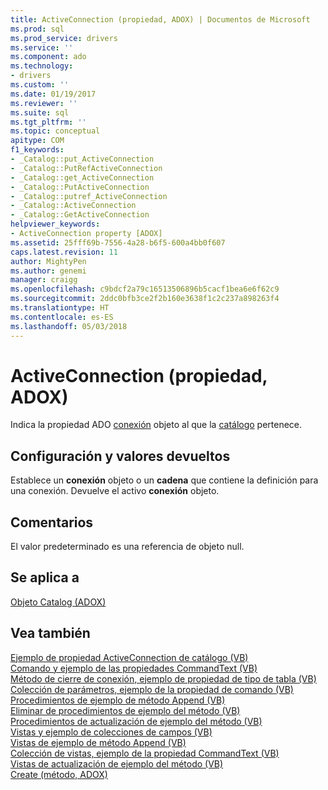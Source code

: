 ```yaml
---
title: ActiveConnection (propiedad, ADOX) | Documentos de Microsoft
ms.prod: sql
ms.prod_service: drivers
ms.service: ''
ms.component: ado
ms.technology:
- drivers
ms.custom: ''
ms.date: 01/19/2017
ms.reviewer: ''
ms.suite: sql
ms.tgt_pltfrm: ''
ms.topic: conceptual
apitype: COM
f1_keywords:
- _Catalog::put_ActiveConnection
- _Catalog::PutRefActiveConnection
- _Catalog::get_ActiveConnection
- _Catalog::PutActiveConnection
- _Catalog::putref_ActiveConnection
- _Catalog::ActiveConnection
- _Catalog::GetActiveConnection
helpviewer_keywords:
- ActiveConnection property [ADOX]
ms.assetid: 25fff69b-7556-4a28-b6f5-600a4bb0f607
caps.latest.revision: 11
author: MightyPen
ms.author: genemi
manager: craigg
ms.openlocfilehash: c9bdcf2a79c16513506896b5cacf1bea6e6f62c9
ms.sourcegitcommit: 2ddc0bfb3ce2f2b160e3638f1c2c237a898263f4
ms.translationtype: HT
ms.contentlocale: es-ES
ms.lasthandoff: 05/03/2018
---
```

# <a name="activeconnection-property-adox"></a>ActiveConnection (propiedad, ADOX)
Indica la propiedad ADO [conexión](../../../ado/reference/ado-api/connection-object-ado.md) objeto al que la [catálogo](../../../ado/reference/adox-api/catalog-object-adox.md) pertenece.  
  
## <a name="settings-and-return-values"></a>Configuración y valores devueltos  
 Establece un **conexión** objeto o un **cadena** que contiene la definición para una conexión. Devuelve el activo **conexión** objeto.  
  
## <a name="remarks"></a>Comentarios  
 El valor predeterminado es una referencia de objeto null.  
  
## <a name="applies-to"></a>Se aplica a  
 [Objeto Catalog (ADOX)](../../../ado/reference/adox-api/catalog-object-adox.md)  
  
## <a name="see-also"></a>Vea también  
 [Ejemplo de propiedad ActiveConnection de catálogo (VB)](../../../ado/reference/adox-api/catalog-activeconnection-property-example-vb.md)   
 [Comando y ejemplo de las propiedades CommandText (VB)](../../../ado/reference/adox-api/command-and-commandtext-properties-example-vb.md)   
 [Método de cierre de conexión, ejemplo de propiedad de tipo de tabla (VB)](../../../ado/reference/adox-api/connection-close-method-table-type-property-example-vb.md)   
 [Colección de parámetros, ejemplo de la propiedad de comando (VB)](../../../ado/reference/adox-api/parameters-collection-command-property-example-vb.md)   
 [Procedimientos de ejemplo de método Append (VB)](../../../ado/reference/adox-api/procedures-append-method-example-vb.md)   
 [Eliminar de procedimientos de ejemplo del método (VB)](../../../ado/reference/adox-api/procedures-delete-method-example-vb.md)   
 [Procedimientos de actualización de ejemplo del método (VB)](../../../ado/reference/adox-api/procedures-refresh-method-example-vb.md)   
 [Vistas y ejemplo de colecciones de campos (VB)](../../../ado/reference/adox-api/views-and-fields-collections-example-vb.md)   
 [Vistas de ejemplo de método Append (VB)](../../../ado/reference/adox-api/views-append-method-example-vb.md)   
 [Colección de vistas, ejemplo de la propiedad CommandText (VB)](../../../ado/reference/adox-api/views-collection-commandtext-property-example-vb.md)   
 [Vistas de actualización de ejemplo del método (VB)](../../../ado/reference/adox-api/views-refresh-method-example-vb.md)   
 [Create (método, ADOX)](../../../ado/reference/adox-api/create-method-adox.md)
